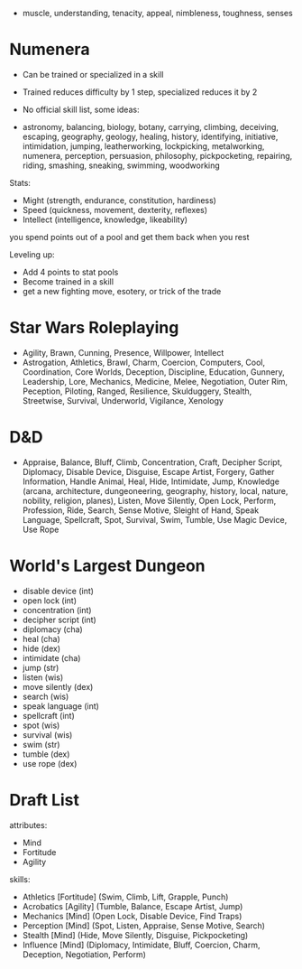 - muscle, understanding, tenacity, appeal, nimbleness, toughness, senses

# Numenera
- Can be trained or specialized in a skill
- Trained reduces difficulty by 1 step, specialized reduces it by 2
- No official skill list, some ideas:

- astronomy, balancing, biology, botany, carrying, climbing, deceiving, escaping, geography, geology, healing, history, identifying, initiative, intimidation, jumping, leatherworking, lockpicking, metalworking, numenera, perception, persuasion, philosophy, pickpocketing, repairing, riding, smashing, sneaking, swimming, woodworking

Stats:
- Might (strength, endurance, constitution, hardiness)
- Speed (quickness, movement, dexterity, reflexes)
- Intellect (intelligence, knowledge, likeability)

you spend points out of a pool and get them back when you rest

Leveling up:
- Add 4 points to stat pools
- Become trained in a skill
- get a new fighting move, esotery, or trick of the trade

# Star Wars Roleplaying

- Agility, Brawn, Cunning, Presence, Willpower, Intellect
- Astrogation, Athletics, Brawl, Charm, Coercion, Computers, Cool, Coordination, Core Worlds, Deception, Discipline, Education, Gunnery, Leadership, Lore, Mechanics, Medicine, Melee, Negotiation, Outer Rim, Peception, Piloting, Ranged, Resilience, Skulduggery, Stealth, Streetwise, Survival, Underworld, Vigilance, Xenology

# D&D

- Appraise, Balance, Bluff, Climb, Concentration, Craft, Decipher Script, Diplomacy, Disable Device, Disguise, Escape Artist, Forgery, Gather Information, Handle Animal, Heal, Hide, Intimidate, Jump, Knowledge (arcana, architecture, dungeoneering, geography, history, local, nature, nobility, religion, planes), Listen, Move Silently, Open Lock, Perform, Profession, Ride, Search, Sense Motive, Sleight of Hand, Speak Language, Spellcraft, Spot, Survival, Swim, Tumble, Use Magic Device, Use Rope

# World's Largest Dungeon
  * disable device (int)
  * open lock (int)
  * concentration (int)
  * decipher script (int)
  * diplomacy (cha)
  * heal (cha)
  * hide (dex)
  * intimidate (cha)
  * jump (str)
  * listen (wis)
  * move silently (dex)
  * search (wis)
  * speak language (int)
  * spellcraft (int)
  * spot (wis)
  * survival (wis)
  * swim (str)
  * tumble (dex)
  * use rope (dex)

# Draft List

attributes:
- Mind
- Fortitude
- Agility

skills:
- Athletics [Fortitude] (Swim, Climb, Lift, Grapple, Punch)
- Acrobatics [Agility] (Tumble, Balance, Escape Artist, Jump)
- Mechanics [Mind] (Open Lock, Disable Device, Find Traps)
- Perception [Mind] (Spot, Listen, Appraise, Sense Motive, Search)
- Stealth [Mind] (Hide, Move Silently, Disguise, Pickpocketing)
- Influence [Mind] (Diplomacy, Intimidate, Bluff, Coercion, Charm, Deception, Negotiation, Perform)
